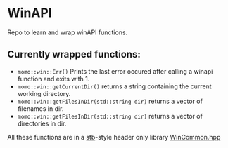 # WinAPI

Repo to learn and wrap winAPI functions.

## Currently wrapped functions:
- `momo::win::Err()`                 Prints the last error occured after calling a winapi function and exits with 1.
- `momo::win::getCurrentDir()`		returns a string containing the current working directory.
- `momo::win::getFilesInDir(std::string dir)`    returns a vector of filenames in dir.
- `momo::win::getFilesInDir(std::string dir)`    returns a vector of directories in dir.


All these functions are in a [stb](https://github.com/nothings/stb)-style header only library [WinCommon.hpp](include/WinCommon.hpp)

